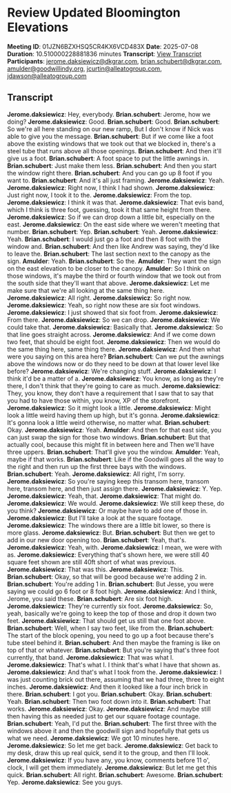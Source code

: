 # Review Updated Bloomington Elevations
**Meeting ID**: 01JZN6BZXHSQ5CR4KX6VCD483X
**Date**: 2025-07-08
**Duration**: 10.510000228881836 minutes
**Transcript**: [View Transcript](https://app.fireflies.ai/view/01JZN6BZXHSQ5CR4KX6VCD483X)
**Participants**: jerome.daksiewicz@dkgrar.com, brian.schubert@dkgrar.com, amulder@goodwillindy.org, jcurtin@alleatogroup.com, jdawson@alleatogroup.com

## Transcript
**Jerome.daksiewicz**: Hey, everybody.
**Brian.schubert**: Jerome, how we doing?
**Jerome.daksiewicz**: Good.
**Brian.schubert**: Good.
**Brian.schubert**: So we're all here standing on our new ramp, But I don't know if Nick was able to give you the message.
**Brian.schubert**: But if we come like a foot above the existing windows that we took out that we blocked in, there's a steel tube that runs above all those openings.
**Brian.schubert**: And then it'll give us a foot.
**Brian.schubert**: A foot space to put the little awnings in.
**Brian.schubert**: Just make them less.
**Brian.schubert**: And then you start the window right there.
**Brian.schubert**: And you can go up 8 foot if you want to.
**Brian.schubert**: And it's all just framing.
**Jerome.daksiewicz**: Yeah.
**Jerome.daksiewicz**: Right now, I think I had shown.
**Jerome.daksiewicz**: Just right now, I took it to the.
**Jerome.daksiewicz**: From the top.
**Jerome.daksiewicz**: I think it was that.
**Jerome.daksiewicz**: That evis band, which I think is three foot, guessing, took it that same height from there.
**Jerome.daksiewicz**: So if we can drop down a little bit, especially on the east.
**Jerome.daksiewicz**: On the east side where we weren't meeting that number.
**Brian.schubert**: Yep.
**Brian.schubert**: Yeah.
**Jerome.daksiewicz**: Yeah.
**Brian.schubert**: I would just go a foot and then 8 foot with the window and.
**Brian.schubert**: And then like Andrew was saying, they'd like to leave the.
**Brian.schubert**: The last section next to the canopy as the sign.
**Amulder**: Yeah.
**Brian.schubert**: So the.
**Amulder**: They want the sign on the east elevation to be closer to the canopy.
**Amulder**: So I think on those windows, it's maybe the third or fourth window that we took out from the south side that they'll want that above.
**Jerome.daksiewicz**: Let me make sure that we're all looking at the same thing here.
**Jerome.daksiewicz**: All right.
**Jerome.daksiewicz**: So right now.
**Jerome.daksiewicz**: Yeah, so right now these are six foot windows.
**Jerome.daksiewicz**: I just showed that six foot from.
**Jerome.daksiewicz**: From there.
**Jerome.daksiewicz**: So we can drop.
**Jerome.daksiewicz**: We could take that.
**Jerome.daksiewicz**: Basically that.
**Jerome.daksiewicz**: So that line goes straight across.
**Jerome.daksiewicz**: And if we come down two feet, that should be eight foot.
**Jerome.daksiewicz**: Then we would do the same thing here, same thing there.
**Jerome.daksiewicz**: And then what were you saying on this area here?
**Brian.schubert**: Can we put the awnings above the windows now or do they need to be down at that lower level like before?
**Jerome.daksiewicz**: We're changing stuff.
**Jerome.daksiewicz**: I think it'd be a matter of a.
**Jerome.daksiewicz**: You know, as long as they're there, I don't think that they're going to care as much.
**Jerome.daksiewicz**: They, you know, they don't have a requirement that I saw that to say that you had to have those within, you know, XP of the storefront.
**Jerome.daksiewicz**: So it might look a little.
**Jerome.daksiewicz**: Might look a little weird having them up high, but it's gonna.
**Jerome.daksiewicz**: It's gonna look a little weird otherwise, no matter what.
**Brian.schubert**: Okay.
**Jerome.daksiewicz**: Yeah.
**Amulder**: And then for that east side, you can just swap the sign for those two windows.
**Brian.schubert**: But that actually cool, because this might fit in between here and Then we'll have three uppers.
**Brian.schubert**: That'll give you the window.
**Amulder**: Yeah, maybe if that works.
**Brian.schubert**: Like if the Goodwill goes all the way to the right and then run up the first three bays with the windows.
**Brian.schubert**: Yeah.
**Jerome.daksiewicz**: All right, I'm sorry.
**Jerome.daksiewicz**: So you're saying keep this transom here, transom here, transom here, and then just assign there.
**Jerome.daksiewicz**: Y. Yep.
**Jerome.daksiewicz**: Yeah, that.
**Jerome.daksiewicz**: That might do.
**Jerome.daksiewicz**: We would.
**Jerome.daksiewicz**: We still keep these, do you think?
**Jerome.daksiewicz**: Or maybe have to add one of those in.
**Jerome.daksiewicz**: But I'll take a look at the square footage.
**Jerome.daksiewicz**: The windows there are a little bit lower, so there is more glass.
**Jerome.daksiewicz**: But.
**Brian.schubert**: But then we get to add in our new door opening too.
**Brian.schubert**: Yeah, that's.
**Jerome.daksiewicz**: Yeah, with.
**Jerome.daksiewicz**: I mean, we were with as.
**Jerome.daksiewicz**: Everything that's shown here, we were still 40 square feet shown are still 40ft short of what was previous.
**Jerome.daksiewicz**: That was this.
**Jerome.daksiewicz**: This.
**Brian.schubert**: Okay, so that will be good because we're adding 2 in.
**Brian.schubert**: You're adding 1 in.
**Brian.schubert**: But Jesse, you were saying we could go 6 foot or 8 foot high.
**Jerome.daksiewicz**: And I think, Jerome, you said these.
**Brian.schubert**: Are six foot high.
**Jerome.daksiewicz**: They're currently six foot.
**Jerome.daksiewicz**: So, yeah, basically we're going to keep the top of those and drop it down two feet.
**Jerome.daksiewicz**: That should get us still that one foot above.
**Brian.schubert**: Well, when I say two feet, like from the.
**Brian.schubert**: The start of the block opening, you need to go up a foot because there's tube steel behind it.
**Brian.schubert**: And then maybe the framing is like on top of that or whatever.
**Brian.schubert**: But you're saying that's three foot currently, that band.
**Jerome.daksiewicz**: That was what I.
**Jerome.daksiewicz**: That's what I. I think that's what I have that shown as.
**Jerome.daksiewicz**: And that's what I took from the.
**Jerome.daksiewicz**: I was just counting brick out there, assuming that we had three, three to eight inches.
**Jerome.daksiewicz**: And then it looked like a four inch brick in there.
**Brian.schubert**: I got you.
**Brian.schubert**: Okay.
**Brian.schubert**: Yeah.
**Brian.schubert**: Then two foot down into it.
**Brian.schubert**: That works.
**Jerome.daksiewicz**: Okay.
**Jerome.daksiewicz**: And maybe still then having this as needed just to get our square footage countage.
**Brian.schubert**: Yeah, I'd put the.
**Brian.schubert**: The first three with the windows above it and then the goodwill sign and hopefully that gets us what we need.
**Jerome.daksiewicz**: We got 10 minutes here.
**Jerome.daksiewicz**: So let me get back.
**Jerome.daksiewicz**: Get back to my desk, draw this up real quick, send it to the group, and then I'll look.
**Jerome.daksiewicz**: If you have any, you know, comments before 11 o', clock, I will get them immediately.
**Jerome.daksiewicz**: But let me get this quick.
**Brian.schubert**: All right.
**Brian.schubert**: Awesome.
**Brian.schubert**: Yep.
**Jerome.daksiewicz**: See you guys.